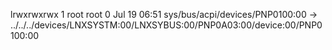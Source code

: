lrwxrwxrwx 1 root root 0 Jul 19 06:51 sys/bus/acpi/devices/PNP0100:00 -> ../../../devices/LNXSYSTM:00/LNXSYBUS:00/PNP0A03:00/device:00/PNP0100:00
